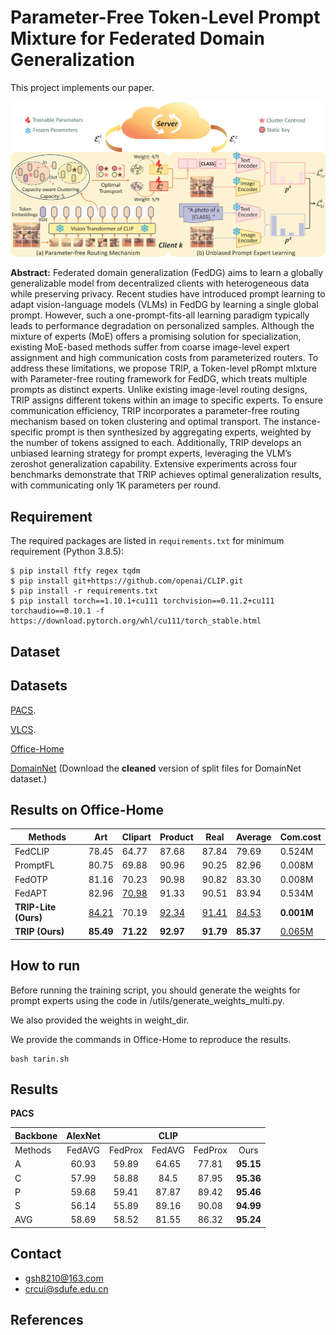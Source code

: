 # Parameter-Free Token-Level Prompt Mixture for Federated Domain Generalization

This project implements our paper.

![TRIP](figs/f_TRIP.png)

**Abstract:** Federated domain generalization (FedDG) aims to learn a globally generalizable model from decentralized clients with heterogeneous data while preserving privacy. Recent studies have introduced prompt learning to adapt vision-language models (VLMs) in FedDG by learning a single global prompt. However,
such a one-prompt-fits-all learning paradigm typically leads to performance degradation on personalized samples. Although the mixture of experts (MoE) offers a promising solution for specialization, existing MoE-based methods suffer from coarse image-level expert assignment and high communication costs from parameterized routers. To address these limitations, we propose TRIP, a Token-level pRompt mIxture with Parameter-free routing framework for FedDG, which treats multiple prompts as distinct experts. Unlike existing image-level routing designs, TRIP assigns different tokens within an image to specific experts. To ensure communication efficiency, TRIP incorporates a parameter-free routing mechanism based on token clustering and optimal transport. The instance-specific prompt is then synthesized by aggregating experts, weighted by the number of tokens assigned to each. Additionally, TRIP develops an unbiased
learning strategy for prompt experts, leveraging the VLM’s zeroshot generalization capability. Extensive experiments across four benchmarks demonstrate that TRIP achieves optimal generalization results, with communicating only 1K parameters per round.  

## Requirement

The required packages are listed in `requirements.txt` for minimum requirement (Python 3.8.5):

```
$ pip install ftfy regex tqdm
$ pip install git+https://github.com/openai/CLIP.git
$ pip install -r requirements.txt
$ pip install torch==1.10.1+cu111 torchvision==0.11.2+cu111 torchaudio==0.10.1 -f https://download.pytorch.org/whl/cu111/torch_stable.html
```

## Dataset

## Datasets

[
PACS](https://wjdcloud.blob.core.windows.net/dataset/PACS.zip).

[VLCS](https://wjdcloud.blob.core.windows.net/dataset/VLCS/VLCS.zip).

[Office-Home](https://wjdcloud.blob.core.windows.net/dataset/OfficeHome.zip)

[DomainNet](https://ai.bu.edu/M3SDA/)  (Download the **cleaned** version of split files  for DomainNet dataset.)

## Results on Office-Home

| Methods              | Art          | Clipart      | Product      | Real         | Average      | Com.cost      |
| -------------------- | ------------ | ------------ | ------------ | ------------ | ------------ | ------------- |
| FedCLIP              | 78.45        | 64.77        | 87.68        | 87.84        | 79.69        | 0.524M        |
| PromptFL             | 80.75        | 69.88        | 90.96        | 90.25        | 82.96        | 0.008M        |
| FedOTP               | 81.16        | 70.23        | 90.98        | 90.82        | 83.30        | 0.008M        |
| FedAPT               | 82.96        | <u>70.98</u> | 91.33        | 90.51        | 83.94        | 0.534M        |
| **TRIP-Lite (Ours)** | <u>84.21</u> | 70.19        | <u>92.34</u> | <u>91.41</u> | <u>84.53</u> | **0.001M**    |
| **TRIP (Ours)**      | **85.49**    | **71.22**    | **92.97**    | **91.79**    | **85.37**    | <u>0.065M</u> |

## How to run

Before running the training script, you should generate the  weights for prompt  experts  using the code in /utils/generate_weights_multi.py.

We also provided the weights in  weight_dir.

We provide the commands  in Office-Home to reproduce the results.

```shell
bash tarin.sh
```

## Results

**PACS**

| Backbone | AlexNet |         |  CLIP  |         |           |
| -------- | :-----: | :-----: | :----: | :-----: | :-------: |
| Methods  | FedAVG  | FedProx | FedAVG | FedProx |   Ours    |
| A        |  60.93  |  59.89  | 64.65  |  77.81  | **95.15** |
| C        |  57.99  |  58.88  |  84.5  |  87.95  | **95.36** |
| P        |  59.68  |  59.41  | 87.87  |  89.42  | **95.46** |
| S        |  56.14  |  55.89  | 89.16  |  90.08  | **94.99** |
| AVG      |  58.69  |  58.52  | 81.55  |  86.32  | **95.24** |

## Contact

- gsh8210@163.com
- crcui@sdufe.edu.cn  

## References

```

```

